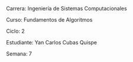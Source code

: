 Carrera: Ingeniería de Sistemas Computacionales

Curso: Fundamentos de Algoritmos

Ciclo: 2

Estudiante: Yan Carlos Cubas Quispe

Semana: 7

